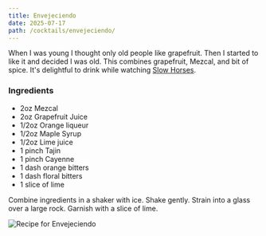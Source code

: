 ```yaml
---
title: Envejeciendo
date: 2025-07-17
path: /cocktails/envejeciendo/
---
```


When I was young I thought only old people like grapefruit. Then I started to like it and decided I was old. This combines grapefruit, Mezcal, and bit of spice. It's delightful to drink while watching [Slow Horses](https://www.rottentomatoes.com/tv/slow_horses).

### Ingredients

* 2oz Mezcal
* 2oz Grapefruit Juice
* 1/2oz Orange liqueur
* 1/2oz Maple Syrup
* 1/2oz Lime juice
* 1 pinch Tajin
* 1 pinch Cayenne
* 1 dash orange bitters
* 1 dash floral bitters
* 1 slice of lime

Combine ingredients in a shaker with ice. Shake gently. Strain into a glass over a large rock. Garnish with a slice of lime.

![Recipe for Envejeciendo](/img/cocktails/envejeciendo.png)
